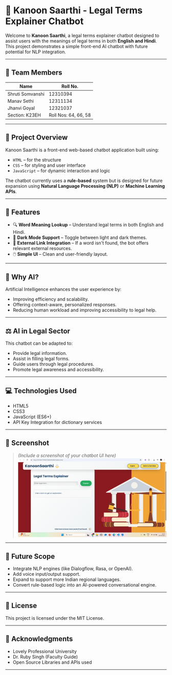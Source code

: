 # 🤖 Kanoon Saarthi - Legal Terms Explainer Chatbot

Welcome to **Kanoon Saarthi**, a legal terms explainer chatbot designed to assist users with the meanings of legal terms in both **English and Hindi**. This project demonstrates a simple front-end AI chatbot with future potential for NLP integration.

---

## 👥 Team Members

| Name             | Roll No.   |
|------------------|------------|
| Shruti Somvanshi | 12310394   |
| Manav Sethi      | 12311134   |
| Jhanvi Goyal     | 12321037   |
| Section: K23EH   | Roll Nos: 64, 66, 58 |

---

## 📌 Project Overview

Kanoon Saarthi is a front-end web-based chatbot application built using:
- `HTML` – for the structure
- `CSS` – for styling and user interface
- `JavaScript` – for dynamic interaction and logic

The chatbot currently uses a **rule-based** system but is designed for future expansion using **Natural Language Processing (NLP)** or **Machine Learning APIs**.

---

## 🌟 Features

- 🔍 **Word Meaning Lookup** – Understand legal terms in both English and Hindi.
- 🌙 **Dark Mode Support** – Toggle between light and dark themes.
- 🔗 **External Link Integration** – If a word isn't found, the bot offers relevant external resources.
- 🖱️ **Simple UI** – Clean and user-friendly layout.

---

## 🧠 Why AI?

Artificial Intelligence enhances the user experience by:
- Improving efficiency and scalability.
- Offering context-aware, personalized responses.
- Reducing human workload and improving accessibility to legal help.

---

## ⚖️ AI in Legal Sector

This chatbot can be adapted to:
- Provide legal information.
- Assist in filling legal forms.
- Guide users through legal procedures.
- Promote legal awareness and accessibility.

---

## 💻 Technologies Used

- HTML5
- CSS3
- JavaScript (ES6+)
- API Key Integration for dictionary services

---

## 📸 Screenshot

> *(Include a screenshot of your chatbot UI here)*  
> ![Chatbot Screenshot](/img/Screenshot.png)

---

## 🚀 Future Scope

- Integrate NLP engines (like Dialogflow, Rasa, or OpenAI).
- Add voice input/output support.
- Expand to support more Indian regional languages.
- Convert rule-based logic into an AI-powered conversational engine.

---

## 📃 License

This project is licensed under the MIT License.

---

## 🙌 Acknowledgments

- Lovely Professional University
- Dr. Ruby Singh (Faculty Guide)
- Open Source Libraries and APIs used

---

